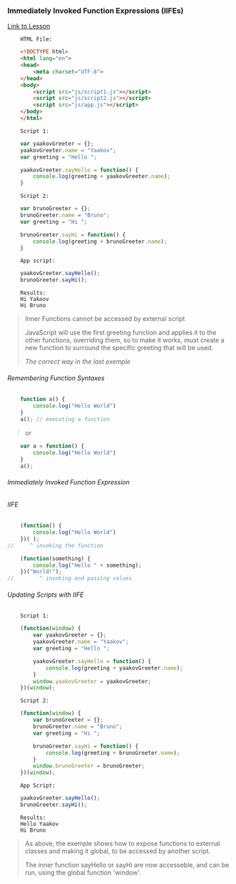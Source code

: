 ### Immediately Invoked Function Expressions (IIFEs)
[Link to Lesson](https://www.coursera.org/learn/html-css-javascript-for-web-developers/lecture/DGFRL/lecture-52-part-2-immediately-invoked-function-expressions-iifes)

        HTML File:
```html 
    <!DOCTYPE html>
    <html lang="en">
    <head>
        <meta charset="UTF-8">
    </head>
    <body>
        <script src="js/script1.js"></script>
        <script src="js/script2.js"></script>
        <script src="js/app.js"></script>
    </body>
    </html>
```
        Script 1:
```js
    var yaakovGreeter = {};
    yaakovGreeter.name = "Yaakov";
    var greeting = "Hello ";

    yaakovGreeter.sayHello = function() {
        console.log(greeting + yaakovGreeter.name);
    }
```

        Script 2:
```js
    var brunoGreeter = {};
    brunoGreeter.name = "Bruno";
    var greeting = "Hi ";

    brunoGreeter.sayHi = function() {
        console.log(greeting + brunoGreeter.name);
    }
``` 
        App script:
```js
    yaakovGreeter.sayHello();
    brunoGreeter.sayHi();

```
        Results:
        Hi Yakoov
        Hi Bruno

> Inner Functions cannot be accessed by external script
>
> JavaScript will use the first greeting function and applies it to the other functions, overriding them, so to make it works, must create a new function to surround the specific greeting that will be used.
>
> *The correct way in the last exemple* 

###### Remembering Function Syntaxes
```js
    function a() {
        console.log("Hello World")
    }
    a(); // executing a function
```
> or

```js
    var a = function() {
        console.log("Hello World")
    }
    a(); 
```
###### Immediately Invoked Function Expression
###### IIFE
```js
    (function() {
        console.log("Hello World")
    })( ); 
//     ^ invoking the function 
```

```js
    (function(something) {
        console.log("Hello " + something);
    })("World!");
//        ^ invoking and passing values
```

###### Updating Scripts with IIFE

        Script 1:
```js
    (function(window) {
        var yaakovGreeter = {};
        yaakovGreeter.name = "Yaakov";
        var greeting = "Hello ";

        yaakovGreeter.sayHello = function() {
            console.log(greeting + yaakovGreeter.name);
        }
        window.yaakovGreeter = yaakovGreeter;
    })(window);
```
        Script 2:
```js
    (function(window) {
        var brunoGreeter = {};
        brunoGreeter.name = "Bruno";
        var greeting = "Hi ";

        brunoGreeter.sayHi = function() {
            console.log(greeting + brunoGreeter.name);
        }
        window.brunoGreeter = brunoGreeter;
    })(window);
```
        App Script:
```js
    yaakovGreeter.sayHello();
    brunoGreeter.sayHi();
```

        Results:
        Hello Yaakov
        Hi Bruno

> As above, the exemple shows how to expose functions to external classes and making it global, to be accessed by another script.
>
> The inner function sayHello or sayHi are now accesseble, and can be run, using the global function 'window'.